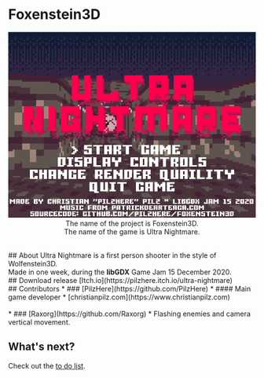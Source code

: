 # Foxenstein3D
<p align="center">
	<img src="readme/readme.png"><br />
The name of the project is Foxenstein3D.<br />
The name of the game is Ultra Nightmare.
</p>
<br />
## About
Ultra Nightmare is a first person shooter in the style of Wolfenstein3D.<br />
Made in one week, during the <b>libGDX</b> Game Jam 15 December 2020.
<br />
## Download release
[Itch.io](https://pilzhere.itch.io/ultra-nightmare)
<br />
## Contributors
*	### [PilzHere](https://github.com/PilzHere)
	* #### Main game developer
	* [christianpilz.com](https://www.christianpilz.com)
<br /><br />
*	### [Raxorg](https://github.com/Raxorg)
	* Flashing enemies and camera vertical movement.
<br />

## What's next?
Check out the [to do list](readme/TODO.md).
